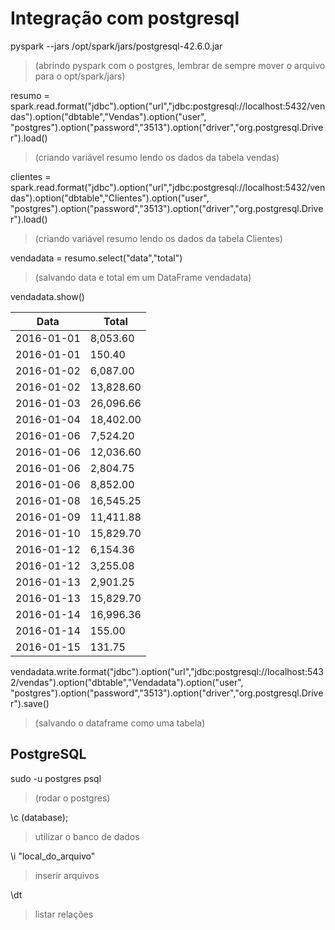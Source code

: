 # Integração com postgresql

pyspark --jars /opt/spark/jars/postgresql-42.6.0.jar
>(abrindo pyspark com o postgres, lembrar de sempre mover o arquivo para o opt/spark/jars)

resumo  = spark.read.format("jdbc").option("url","jdbc:postgresql://localhost:5432/vendas").option("dbtable","Vendas").option("user", "postgres").option("password","3513").option("driver","org.postgresql.Driver").load()
>(criando variável resumo lendo os dados da tabela vendas)

clientes  = spark.read.format("jdbc").option("url","jdbc:postgresql://localhost:5432/vendas").option("dbtable","Clientes").option("user", "postgres").option("password","3513").option("driver","org.postgresql.Driver").load()
>(criando variável resumo lendo os dados da tabela Clientes)


vendadata = resumo.select("data","total")
>(salvando data e total em um DataFrame vendadata)

vendadata.show()

|    Data    |   Total  |
|------------|----------|
| 2016-01-01 |  8,053.60 |
| 2016-01-01 |  150.40  |
| 2016-01-02 |  6,087.00 |
| 2016-01-02 | 13,828.60 |
| 2016-01-03 | 26,096.66 |
| 2016-01-04 | 18,402.00 |
| 2016-01-06 |  7,524.20 |
| 2016-01-06 | 12,036.60 |
| 2016-01-06 |  2,804.75 |
| 2016-01-06 |  8,852.00 |
| 2016-01-08 | 16,545.25 |
| 2016-01-09 | 11,411.88 |
| 2016-01-10 | 15,829.70 |
| 2016-01-12 |  6,154.36 |
| 2016-01-12 |  3,255.08 |
| 2016-01-13 |  2,901.25 |
| 2016-01-13 | 15,829.70 |
| 2016-01-14 | 16,996.36 |
| 2016-01-14 |  155.00  |
| 2016-01-15 |  131.75  |


vendadata.write.format("jdbc").option("url","jdbc:postgresql://localhost:5432/vendas").option("dbtable","Vendadata").option("user", "postgres").option("password","3513").option("driver","org.postgresql.Driver").save()
>(salvando o dataframe como uma tabela)

## PostgreSQL

sudo -u postgres psql
>(rodar o postgres)

\c (database);
>utilizar o banco de dados 

\i "local_do_arquivo"
>inserir arquivos 

\dt
>listar relações
